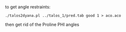 to get angle restraints:

    ./talos2dyana.pl ../talos_1/pred.tab good 1 > aco.aco
    
then get rid of the Proline PHI angles